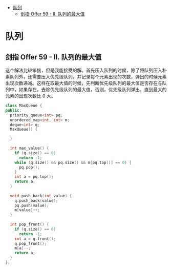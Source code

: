 - [队列](#队列)
  - [剑指 Offer 59 - II. 队列的最大值](#剑指-offer-59---ii-队列的最大值)

# 队列

## 剑指 Offer 59 - II. 队列的最大值

这个解法比较笨拙，但是我能接受的解。首先压入队列的时候，除了将队列压入朴素队列外，还需要压入优先级队列，并记录每个元素出现的次数，弹出的时候元素出现次数递减。这样在取最大值的时候，先判断优先级队列的最大值是否存在与队列中，如果存在，去除优先级队列的最大值，否则，优先级队列弹出，直到最大的元素的出现次数比 0 大。

```cpp
class MaxQueue {
public:
  priority_queue<int> pq;
  unordered_map<int, int> m;
  deque<int> q;
  MaxQueue() {

  }
  
  int max_value() {
    if (q.size() == 0)
      return -1;
    while (q.size() && pq.size() && m[pq.top()] == 0) {
      pq.pop();
    }
    int a = pq.top();
    return a;
  }
  
  void push_back(int value) {
    q.push_back(value);
    pq.push(value);
    m[value]++;
  }
  
  int pop_front() {
    if (q.size() == 0)
      return -1;
    int a = q.front();
    q.pop_front();
    m[a]--;
    return a;
  }
};
```